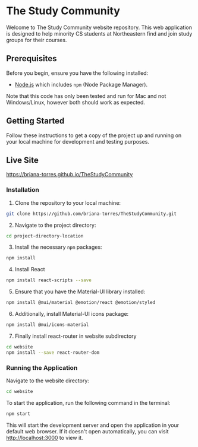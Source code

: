 # The Study Community

Welcome to The Study Community website repository. This web application is designed to help minority CS students at Northeastern find and join study groups for their courses.

## Prerequisites

Before you begin, ensure you have the following installed:
- [Node.js](https://nodejs.org/en/) which includes `npm` (Node Package Manager).

Note that this code has only been tested and run for Mac and not Windows/Linux,
however both should work as expected.

## Getting Started

Follow these instructions to get a copy of the project up and running on your local machine for development and testing purposes.

## Live Site
https://briana-torres.github.io/TheStudyCommunity

### Installation

1. Clone the repository to your local machine:
```bash
git clone https://github.com/briana-torres/TheStudyCommunity.git
```

2. Navigate to the project directory:
```bash
cd project-directory-location
```

3. Install the necessary `npm` packages:
```bash
npm install
```

4. Install React
```bash
npm install react-scripts --save
```

5. Ensure that you have the Material-UI library installed:
```bash
npm install @mui/material @emotion/react @emotion/styled
```

6. Additionally, install Material-UI icons package:
```bash
npm install @mui/icons-material
```

7. Finally install react-router in website subdirectory
```bash
cd website
npm install --save react-router-dom
```

### Running the Application

Navigate to the website directory:
```bash
cd website
```

To start the application, run the following command in the terminal:
```bash
npm start
```

This will start the development server and open the application in your default web browser. If it doesn't open automatically, you can visit [http://localhost:3000](http://localhost:3000) to view it.
